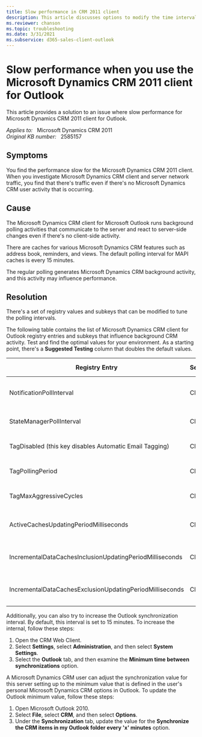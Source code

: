 ```yaml
---
title: Slow performance in CRM 2011 client
description: This article discusses options to modify the time intervals that determine when background activities run and the Microsoft Dynamics CRM client for Outlook is used.
ms.reviewer: chanson
ms.topic: troubleshooting
ms.date: 3/31/2021
ms.subservice: d365-sales-client-outlook
---
```

# Slow performance when you use the Microsoft Dynamics CRM 2011 client for Outlook

This article provides a solution to an issue where slow performance for Microsoft Dynamics CRM 2011 client for Outlook.

_Applies to:_ &nbsp; Microsoft Dynamics CRM 2011  
_Original KB number:_ &nbsp; 2585157

## Symptoms

You find the performance slow for the Microsoft Dynamics CRM 2011 client. When you investigate Microsoft Dynamics CRM client and server network traffic, you find that there's traffic even if there's no Microsoft Dynamics CRM user activity that is occurring.

## Cause

The Microsoft Dynamics CRM client for Microsoft Outlook runs background polling activities that communicate to the server and react to server-side changes even if there's no client-side activity.

There are caches for various Microsoft Dynamics CRM features such as address book, reminders, and views. The default polling interval for MAPI caches is every 15 minutes.

The regular polling generates Microsoft Dynamics CRM background activity, and this activity may influence performance.

## Resolution

There's a set of registry values and subkeys that can be modified to tune the polling intervals.

The following table contains the list of Microsoft Dynamics CRM client for Outlook registry entries and subkeys that influence background CRM activity. Test and find the optimal values for your environment. As a starting point, there's a **Suggested Testing** column that doubles the default values.

|Registry Entry|Server/Client|Type|Unit of Measure|Default Duration/Value|Registry Subkey|Suggested Testing|
|---|---|---|---|---|---|---|
|NotificationPollInterval|Client|(DWORD Reg Key)|Msec|180000 (Decimal)| `HKEY_CURRENT_USER\Software\Microsoft\MSCRMClient`|Increment to 3600000 (Decimal)|
|StateManagerPollInterval|Client|(DWORD Reg Key)|Min|5 (Decimal)| `HKEY_CURRENT_USER\Software\Microsoft\MSCRMClient`|Increment to 10 (Decimal)|
|TagDisabled (this key disables Automatic Email Tagging)|Client|(DWORD Reg Key)|Not Applicable|0| `HKEY_CURRENT_USER\Software\Microsoft\MSCRMClient\{ORGGUID}`|Set to 1|
|TagPollingPeriod|Client|(DWORD Reg Key)|Msec|300000 (Decimal)| `HKEY_CURRENT_USER\Software\Microsoft\MSCRMClient\{ORGGUID}`|Increment to 600000 (Decimal)|
|TagMaxAggressiveCycles|Client|(DWORD Reg Key)|Not Applicable|2| `HKEY_CURRENT_USER\Software\Microsoft\MSCRMClient\{ORGGUID}`|Set to 0|
|ActiveCachesUpdatingPeriodMilliseconds|Client|(DWORD Reg Key)|Msec|1500000 (Decimal)| `HKEY_CURRENT_USER\Software\Microsoft\MSCRMClient`|Increment to 3000000 (Decimal)|
|IncrementalDataCachesInclusionUpdatingPeriodMilliseconds|Client|(DWORD Reg Key)|Msec|300000 (Decimal)| `HKEY_CURRENT_USER\Software\Microsoft\MSCRMClient`|Increment to 6000000 (Decimal)|
|IncrementalDataCachesExclusionUpdatingPeriodMilliseconds|Client|(DWORD Reg Key)|Msec|300000 (Decimal)| `HKEY_CURRENT_USER\Software\Microsoft\MSCRMClient`|Increment to 6000000 (Decimal)|

Additionally, you can also try to increase the Outlook synchronization interval. By default, this interval is set to 15 minutes. To increase the internal, follow these steps:

1. Open the CRM Web Client.
2. Select **Settings**, select **Administration**, and then select **System Settings**.
3. Select the **Outlook** tab, and then examine the **Minimum time between synchronizations** option.

A Microsoft Dynamics CRM user can adjust the synchronization value for this server setting up to the minimum value that is defined in the user's personal Microsoft Dynamics CRM options in Outlook. To update the Outlook minimum value, follow these steps:

1. Open Microsoft Outlook 2010.
1. Select **File**, select **CRM**, and then select **Options**.
1. Under the **Synchronization** tab, update the value for the **Synchronize the CRM items in my Outlook folder every 'x' minutes** option.
